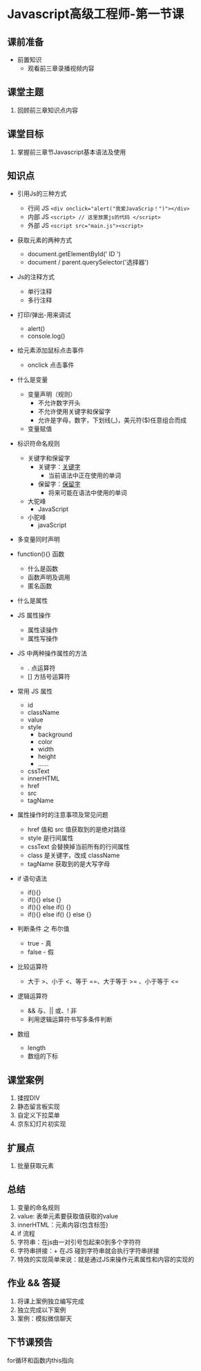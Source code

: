 # Javascript高级工程师-第一节课

## 课前准备
- 前置知识
  - 观看前三章录播视频内容

## 课堂主题

1. 回顾前三章知识点内容

## 课堂目标

1. 掌握前三章节Javascript基本语法及使用

## 知识点

- 引用Js的三种方式
  - 行间 JS  `<div onclick="alert("我爱JavaScrip！")"></div>`
  - 内部 JS  `<script> // 这里放置js的代码 </script>`
  - 外部 JS  `<script src="main.js"><script>`
- 获取元素的两种方式
  - document.getElementById(' ID ')
  - document / parent.querySelector('选择器')
- Js的注释方式
  - 单行注释
  - 多行注释
- 打印/弹出-用来调试
  - alert()
  - console.log()
- 给元素添加鼠标点击事件
  - onclick 点击事件
- 什么是变量
  - 变量声明（规则）
    - 不允许数字开头
    - 不允许使用关键字和保留字
    - 允许是字母，数字，下划线(_)，美元符($)任意组合而成
  - 变量赋值
- 标识符命名规则
  - 关键字和保留字
    - 关键字：[关键字](https://developer.mozilla.org/zh-CN/docs/Web/JavaScript/Reference/Lexical_grammar#%E5%85%B3%E9%94%AE%E5%AD%97)
      - 当前语法中正在使用的单词	
    - 保留字：[保留字](https://developer.mozilla.org/zh-CN/docs/Web/JavaScript/Reference/Lexical_grammar#%E6%9C%AA%E6%9D%A5%E4%BF%9D%E7%95%99%E5%85%B3%E9%94%AE%E5%AD%97)
      - 将来可能在语法中使用的单词
  - 大驼峰
    - JavaScript
  - 小驼峰
    - javaScript
- 多变量同时声明
- function(){} 函数
  - 什么是函数
  - 函数声明及调用
  - 匿名函数
- 什么是属性
- JS 属性操作
  - 属性读操作
  - 属性写操作
- JS 中两种操作属性的方法
  - . 点运算符
  - [] 方括号运算符
- 常用 JS 属性
  - id
  - className
  - value
  - style
    - background
    - color
    - width
    - height
    - ……
  - cssText
  - innerHTML
  - href
  - src
  - tagName    
- 属性操作时的注意事项及常见问题
  - href 值和 src 值获取到的是绝对路径
  - style 是行间属性
  - cssText 会替换掉当前所有的行间属性
  - class 是关键字，改成 className
  - tagName 获取到的是大写字母
  
- if 语句语法
  - if(){}
  - if(){} else {}
  - if(){} else if() {}
  - if(){} else if() {} else {}
- 判断条件 之 布尔值
  - true - 真
  - false - 假
- 比较运算符
  - 大于 >、小于 <、等于 ==、大于等于 >= 、小于等于 <=  
- 逻辑运算符
  - && 与、|| 或、! 非
  - 利用逻辑运算符书写多条件判断
- 数组
  - length
  - 数组的下标    

## 课堂案例

1. 揉捏DIV  
2. 静态留言板实现 
3. 自定义下拉菜单
4. 京东幻灯片初实现

## 扩展点

1. 批量获取元素

## 总结
1. 变量的命名规则
2. value: 表单元素要获取值获取的value
3. innerHTML：元素内容(包含标签)  
4. if 流程
5. 字符串：在js由一对引号包起来0到多个字符符
6. 字符串拼接：+ 在JS 碰到字符串就会执行字符串拼接
7. 特效的实现简单来说：就是通过JS来操作元素属性和内容的实现的

## 作业 && 答疑

1.  将课上案例独立编写完成
2.  独立完成以下案例
   1. 案例：模拟微信聊天 

## 下节课预告

for循环和函数内this指向







